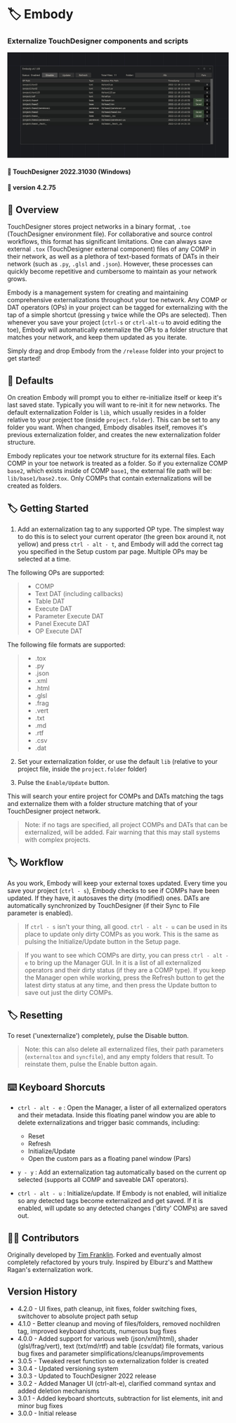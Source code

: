 # :label: Embody
### Externalize TouchDesigner components and scripts

<img src='https://raw.githubusercontent.com/dylanroscover/Embody/master/img/screenshot1.jpg'>

#### :floppy_disk: TouchDesigner 2022.31030 (Windows)
#### :floppy_disk: version 4.2.75

## :notebook_with_decorative_cover: Overview
TouchDesigner stores project networks in a binary format, `.toe` (TouchDesigner environment file). For collaborative and source control workflows, this format has significant limitations. One can always save external `.tox` (TouchDesigner external component) files of any COMP in their network, as well as a plethora of text-based formats of DATs in their network (such as `.py`, `.glsl` and `.json`). However, these processes can quickly become repetitive and cumbersome to maintain as your network grows.

Embody is a management system for creating and maintaining comprehensive externalizations throughout your toe  network. Any COMP or DAT operators (OPs) in your project can be tagged for externalizing with the tap of a simple shortcut (pressing `y` twice while the OPs are selected). Then whenever you save your project (`ctrl-s` or `ctrl-alt-u` to avoid editing the toe), Embody will automatically externalize the OPs to a folder structure that matches your network, and keep them updated as you iterate.

Simply drag and drop Embody from the `/release` folder into your project to get started!

## :page_with_curl: Defaults
On creation Embody will prompt you to either re-initialize itself or keep it's last saved state. Typically you will want to re-init it for new networks. The default externalization Folder is `lib`, which usually resides in a folder relative to your project toe (inside `project.folder`). This can be set to any folder you want. When changed, Embody disables itself, removes it's previous externalization folder, and creates the new externalization folder structure.

Embody replicates your toe network structure for its external files. Each COMP in your toe network is treated as a folder. So if you externalize COMP `base2`, which exists inside of COMP `base1`, the external file path will be: `lib/base1/base2.tox`. Only COMPs that contain externalizations will be created as folders.

## :label: Getting Started
1. Add an externalization tag to any supported OP type. The simplest way to do this is to select your current operator (the green box around it, not yellow) and press `ctrl - alt - t`, and Embody will add the correct tag you specified in the Setup custom par page. Multiple OPs may be selected at a time.

The following OPs are supported:
> - COMP
> - Text DAT (including callbacks)
> - Table DAT
> - Execute DAT
> - Parameter Execute DAT
> - Panel Execute DAT
> - OP Execute DAT

The following file formats are supported:
> - .tox
> - .py
> - .json
> - .xml
> - .html
> - .glsl
> - .frag
> - .vert
> - .txt
> - .md
> - .rtf
> - .csv
> - .dat

2. Set your externalization folder, or use the default `lib` (relative to your project file, inside the `project.folder` folder)

3. Pulse the `Enable/Update` button. 

This will search your entire project for COMPs and DATs matching the tags and externalize them with a folder structure matching that of your TouchDesigner project network.

> Note: if no tags are specified, all project COMPs and DATs that can be externalized, will be added. Fair warning that this may stall systems with complex projects.

## :label: Workflow
As you work, Embody will keep your external toxes updated. Every time you save your project (`ctrl - s`), Embody checks to see if COMPs have been updated. If they have, it autosaves the dirty (modified) ones. DATs are automatically synchronized by TouchDesigner (if their Sync to File parameter is enabled).

> If `ctrl - s` isn't your thing, all good. `ctrl - alt - u` can be used in its place to update only dirty COMPs as you work. This is the same as pulsing the Initialize/Update button in the Setup page.

> If you want to see which COMPs are dirty, you can press `ctrl - alt - e` to bring up the Manager GUI. In it is a list of all externalized operators and their dirty status (if they are a COMP type). If you keep the Manager open while working, press the Refresh button to get the latest dirty status at any time, and then press the Update button to save out just the dirty COMPs.


## :label: Resetting
To reset ('unexternalize') completely, pulse the Disable button.

> Note: this can also delete all externalized files, their path parameters (`externaltox` and `syncfile`), and any empty folders that result. To reinstate them, pulse the Enable button again.

## :keyboard: Keyboard Shorcuts
- `ctrl - alt - e` :  Open the Manager, a lister of all externalized operators and their metadata. Inside this floating panel window you are able to delete externalizations and trigger basic commands, including:
	- Reset
	- Refresh
	- Initialize/Update
	- Open the custom pars as a floating panel window (Pars)

- `y - y` : Add an externalization tag automatically based on the current op selected (supports all COMP and saveable DAT operators).

- `ctrl - alt - u` : Initialize/update. If Embody is not enabled, will initialize so any detected tags become externalized and get saved. If it is enabled, will update so any detected changes ('dirty' COMPs) are saved out.

## :man_juggling: Contributors
Originally developed by [Tim Franklin](https://github.com/franklin113/). Forked and eventually almost completely refactored by yours truly. Inspired by Elburz's and Matthew Ragan's externalization work.

## Version History
- 4.2.0 - UI fixes, path cleanup, init fixes, folder switching fixes, switchover to absolute project path setup
- 4.1.0 - Better cleanup and moving of files/folders, removed nochildren tag, improved keyboard shortcuts, numerous bug fixes
- 4.0.0 - Added support for various web (json/xml/html), shader (glsl/frag/vert), text (txt/md/rtf) and table (csv/dat) file formats, various bug fixes and parameter simplifications/cleanups/improvements
- 3.0.5 - Tweaked reset function so externalization folder is created
- 3.0.4 - Updated versioning system
- 3.0.3 - Updated to TouchDesigner 2022 release 
- 3.0.2 - Added Manager UI (ctrl-alt-e), clarified command syntax and added deletion mechanisms
- 3.0.1 - Added keyboard shortcuts, subtraction for list elements, init and minor bug fixes 
- 3.0.0 - Initial release
